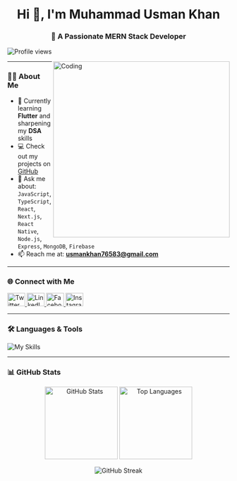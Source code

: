 <h1 align="center">Hi 👋,  I'm Muhammad Usman Khan</h1>
<h3 align="center">🚀 A Passionate MERN Stack Developer</h3>
<p align="left">
  <img src="https://komarev.com/ghpvc/?username=muhammadusmankhanjoiya&label=Profile%20views&color=0e75b6&style=flat" alt="Profile views" />
</p>




<img align="right" alt="Coding" width="400" src="https://user-images.githubusercontent.com/55389276/140866485-8fb1c876-9a8f-4d6a-98dc-08c4981eaf70.gif" />

---

### 👨‍💻 About Me

- 🌱 Currently learning **Flutter** and sharpening my **DSA** skills  
- 💻 Check out my projects on [GitHub](https://github.com/MuhammadUsmanKhanjoiya)  
- 💬 Ask me about:  
  `JavaScript`, `TypeScript`, `React`, `Next.js`, `React Native`, `Node.js`, `Express`, `MongoDB`, `Firebase`  
- 📫 Reach me at: **usmankhan76583@gmail.com**

---

### 🌐 Connect with Me

<p align="left">
  <a href="https://twitter.com/usmankhan76583" target="_blank">
    <img src="https://raw.githubusercontent.com/rahuldkjain/github-profile-readme-generator/master/src/images/icons/Social/twitter.svg" alt="Twitter" height="30" width="40" />
  </a>
  <a href="https://linkedin.com/in/muhammadusmankhanjoiya" target="_blank">
    <img src="https://raw.githubusercontent.com/rahuldkjain/github-profile-readme-generator/master/src/images/icons/Social/linked-in-alt.svg" alt="LinkedIn" height="30" width="40" />
  </a>
  <a href="https://fb.com/usman%20khan%20joiya" target="_blank">
    <img src="https://raw.githubusercontent.com/rahuldkjain/github-profile-readme-generator/master/src/images/icons/Social/facebook.svg" alt="Facebook" height="30" width="40" />
  </a>
  <a href="https://instagram.com/m.usmankhanjoiya" target="_blank">
    <img src="https://raw.githubusercontent.com/rahuldkjain/github-profile-readme-generator/master/src/images/icons/Social/instagram.svg" alt="Instagram" height="30" width="40" />
  </a>
</p>

---

### 🛠️ Languages & Tools

![My Skills](https://skillicons.dev/icons?i=html,css,bootstrap,js,ts,react,vite,tailwind,firebase,netlify,vercel,vscode,git,github,nextjs,nodejs,express,mongodb,c,java,flutter,msoffice&perline=9)

---

### 📊 GitHub Stats

<div align="center">
  <img src="https://github-readme-stats.vercel.app/api?username=muhammadusmankhanjoiya&show_icons=true&locale=en" alt="GitHub Stats" height="165" />
  <img src="https://github-readme-stats.vercel.app/api/top-langs?username=muhammadusmankhanjoiya&show_icons=true&locale=en&layout=compact" alt="Top Languages" height="165" />
</div>

<p align="center">
  <img src="https://github-readme-streak-stats.herokuapp.com/?user=muhammadusmankhanjoiya" alt="GitHub Streak" />
</p>


